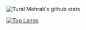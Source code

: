![Tural Mehralı's github stats](https://github-readme-stats.vercel.app/api?username=turalmehrali&count_private=true&show_icons=true&theme=radical)

[![Top Langs](https://github-readme-stats.vercel.app/api/top-langs/?username=turalmehrali&layout=compact)](https://github.com/anuraghazra/github-readme-stats)
